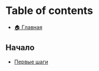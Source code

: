 # Table of contents

* [🏠 Главная](README.md)

## Начало <a href="#start" id="start"></a>

* [Первые шаги](start/pervye-shagi.md)
